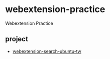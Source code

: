 # webextension-practice

Webextension Practice


## project

* [webextension-search-ubuntu-tw](https://github.com/samwhelp/webextension-search-ubuntu-tw)
